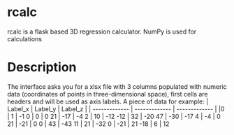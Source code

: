# rcalc
rcalc is a flask based 3D regression calculator. NumPy is used for calculations
# Description
The interface asks you for a xlsx file with 3 columns populated with numeric data (coordinates of points in three-dimensional space), first cells are headers and will be used as axis labels. A piece of data for example:
| Label_x |	Label_y	| Label_z |
| ------------- | ------------- | ------------- |
|0	| 1	| -1 
0 |	0 |	0 
21	| -17	| -4 
2	| 10 |	-12 
-12	| 32	| -20 
47	| -30 |	-17
4	| -4	| 0
21	| -21 |	0
0	| 43 |	-43
11	| 21 |	-32
0	| -21 |	21
-18	| 6	| 12
